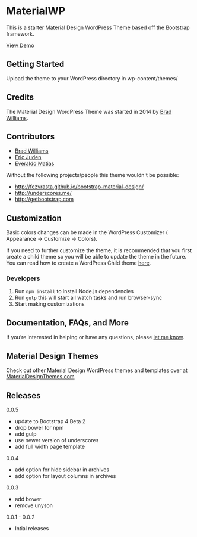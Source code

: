 # MaterialWP

This is a starter Material Design WordPress Theme based off the Bootstrap framework.

[View Demo](http://materialwp.com)


## Getting Started

Upload the theme to your WordPress directory in wp-content/themes/

## Credits

The Material Design WordPress Theme was started in 2014 by [Brad Williams](http://twitter.com/braginteractive/).

## Contributors

- [Brad Williams](https://github.com/braginteractive)
- [Eric Juden](https://github.com/ericjuden)
- [Everaldo Matias](https://github.com/everaldomatias)

Without the following projects/people this theme wouldn't be possible:

- http://fezvrasta.github.io/bootstrap-material-design/
- http://underscores.me/
- http://getbootstrap.com

## Customization
Basic colors changes can be made in the WordPress Customizer ( Appearance -> Customize -> Colors).

If you need to further customize the theme, it is recommended that you first create a child theme so you will be able to update the theme in the future. You can read how to create a WordPress Child theme [here](http://codex.wordpress.org/Child_Themes).

### Developers 

1. Run `npm install` to install Node.js dependencies
2. Run `gulp` this will start all watch tasks and run browser-sync
3. Start making customizations 

## Documentation, FAQs, and More

If you’re interested in helping or have any questions, please [let me know](http://braginteractive.com/contact-us).


## Material Design Themes
Check out other Material Design WordPress themes and templates over at [MaterialDesignThemes.com](http://materialdesignthemes.com)


## Releases

0.0.5
- update to Bootstrap 4 Beta 2
- drop bower for npm
- add gulp
- use newer version of underscores
- add full width page template

0.0.4
- add option for hide sidebar in archives
- add option for layout columns in archives

0.0.3
- add bower
- remove unyson

0.0.1 - 0.0.2
- Intial releases
